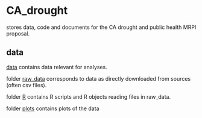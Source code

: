 # CA_drought

stores data, code and documents for the CA drought and public health MRPI proposal.

## data

[data](https://github.com/kcucchi/CA_drought/tree/master/data) contains data relevant for analyses.

folder [raw_data](https://github.com/kcucchi/CA_drought/tree/master/data/raw_data) corresponds to data as directly downloaded from sources (often csv files).

folder [R](https://github.com/kcucchi/CA_drought/tree/master/data/R) contains R scripts and R objects reading files in raw_data.

folder [plots](https://github.com/kcucchi/CA_drought/tree/master/data/plots) contains plots of the data
